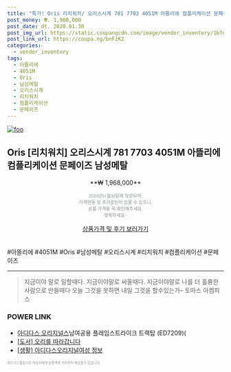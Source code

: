 ```yaml
--- 
title: "특가! Oris 리치워치/ 오리스시계 781 7703 4051M 아뜰리에 컴플리케이션 문페이..." 
post_money: ₩. 1,968,000 
post_date: dt. 2020.01.30 
post_img_url: https://static.coupangcdn.com/image/vendor_inventory/1b7d/f94a426c6f49ad622d02a835f3c5503fe85f685f1c871154a50af12f48d2.jpg 
post_link_url: https://coupa.ng/bnFzK2 
categories: 
  - vendor_inventory 
tags: 
  - 아뜰리에 
  - 4051M 
  - Oris 
  - 남성메탈 
  - 오리스시계 
  - 리치워치 
  - 컴플리케이션 
  - 문페이즈 
--- 
```

[![foo](https://static.coupangcdn.com/image/vendor_inventory/1b7d/f94a426c6f49ad622d02a835f3c5503fe85f685f1c871154a50af12f48d2.jpg)](https://coupa.ng/bnFzK2) 

## Oris [리치워치] 오리스시계 781 7703 4051M 아뜰리에 컴플리케이션 문페이즈 남성메탈 
<p style="text-align: center;">**₩ 1,968,000**</p> 
<p style="text-align: center;"><span style="color: #898c8f; font-family: Georgia,Times,serif; font-size: 0.75em;">2020년01월30일에 작성되어, <br>가격변동 및 추가할인이 있을 수 있으니,<br> 상품 가격을 꼭!확인해주세요.<br>행복하세요~</span> 
</p>	 
<div markdown="0" style="text-align: center;"><a href="https://coupa.ng/bnFzK2" class="btn btn--success">상품가격 및 후기 보러가기</a></div> 
<br><br> 
  #아뜰리에 #4051M #Oris #남성메탈 #오리스시계 #리치워치 #컴플리케이션 #문페이즈 
<hr> 

> 지금이야 말로 일할때다. 지금이야말로 싸울때다. 지금이야말로 나를 더 훌륭한 사람으로 만들때다 오늘 그것을 못하면 내일 그것을 할수있는가–  토마스 아켐피스 


### POWER LINK

* <a href="https://blog.naver.com/sakai111/221778193322" target="_blank">[아디다스 오리지널스](아디다스오리지널스)남여공용 플레임스트라이크 트랙탑 (ED7209)(</a>
* <a href="https://blog.naver.com/an0733/221790483417" target="_blank">[도서] 오리를 따라갑니다</a>
* <a href="https://blog.naver.com/fasyy4321/221766338599" target="_blank"> [생활] 아디다스오리지널여성 정보 </a>

<span style="color: #898c8f; font-family: Georgia,Times,serif; font-size: 0.55em;">파트너스활동으로 작성자에게 일정액의 커미션이 제공될수 있습니다.</span> 
